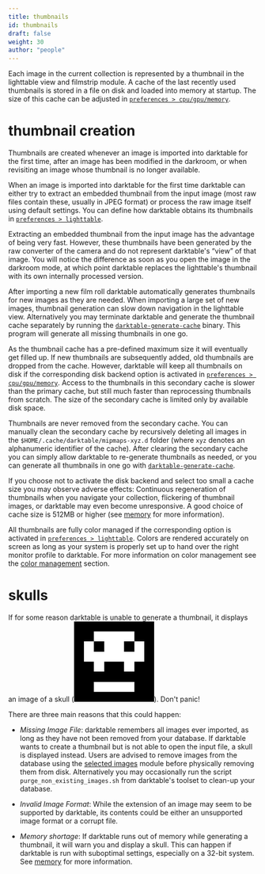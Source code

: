 ```yaml
---
title: thumbnails
id: thumbnails
draft: false
weight: 30
author: "people"
---
```


Each image in the current collection is represented by a thumbnail in the lighttable view and filmstrip module. A cache of the last recently used thumbnails is stored in a file on disk and loaded into memory at startup. The size of this cache can be adjusted in [`preferences > cpu/gpu/memory`](../../../preferences-settings/cpu-gpu-memory.md).

# thumbnail creation

Thumbnails are created whenever an image is imported into darktable for the first time, after an image has been modified in the darkroom, or when revisiting an image whose thumbnail is no longer available.

When an image is imported into darktable for the first time darktable can either try to extract an embedded thumbnail from the input image (most raw files contain these, usually in JPEG format) or process the raw image itself using default settings. You can define how darktable obtains its thumbnails in [`preferences > lighttable`](../../../preferences-settings/lighttable.md).

Extracting an embedded thumbnail from the input image has the advantage of being very fast. However, these thumbnails have been generated by the raw converter of the camera and do not represent darktable's “view” of that image. You will notice the difference as soon as you open the image in the darkroom mode, at which point darktable replaces the lighttable's thumbnail with its own internally processed version.

After importing a new film roll darktable automatically generates thumbnails for new images as they are needed. When importing a large set of new images, thumbnail generation can slow down navigation in the lighttable view. Alternatively you may terminate darktable and generate the thumbnail cache separately by running the [`darktable-generate-cache`](../../special-topics/program-invocation/darktable-generate-cache.md) binary. This program will generate all missing thumbnails in one go.

As the thumbnail cache has a pre-defined maximum size it will eventually get filled up. If new thumbnails are subsequently added, old thumbnails are dropped from the cache. However, darktable will keep all thumbnails on disk if the corresponding disk backend option is activated in [`preferences > cpu/gpu/memory`](../../../preferences-settings/cpu-gpu-memory.md). Access to the thumbnails in this secondary cache is slower than the primary cache, but still much faster than reprocessing thumbnails from scratch. The size of the secondary cache is limited only by available disk space.

Thumbnails are never removed from the secondary cache. You can manually clean the secondary cache by recursively deleting all images in the `$HOME/.cache/darktable/mipmaps-xyz.d` folder (where `xyz` denotes an alphanumeric identifier of the cache). After clearing the secondary cache you can simply allow darktable to re-generate thumbnails as needed, or you can generate all thumbnails in one go with [`darktable-generate-cache`](../../special-topics/program-invocation/darktable-generate-cache.md).

If you choose not to activate the disk backend and select too small a cache size you may observe adverse effects: Continuous regeneration of thumbnails when you navigate your collection, flickering of thumbnail images, or darktable may even become unresponsive. A good choice of cache size is 512MB or higher (see [memory](../../../special-topics/memory.md) for more information).

All thumbnails are fully color managed if the corresponding option is activated in [`preferences > lighttable`](../../../preferences-settings/lighttable.md). Colors are rendered accurately on screen as long as your system is properly set up to hand over the right monitor profile to darktable. For more information on color management see the [color management](../../../special-topics/color-management/_index.md) section.

# skulls

If for some reason darktable is unable to generate a thumbnail, it displays an image of a skull (![skull icon](./thumbnails/skull.png)). Don't panic!
	
There are three main reasons that this could happen:

- _Missing Image File_: darktable remembers all images ever imported, as long as they have not been removed from your database. If darktable wants to create a thumbnail but is not able to open the input file, a skull is displayed instead. Users are advised to remove images from the database using the [selected images](../../../module-reference/utility-modules/lighttable/selected-image.md) module before physically removing them from disk. Alternatively you may occasionally run the script `purge_non_existing_images.sh` from darktable's toolset to clean-up your database.

- _Invalid Image Format_: While the extension of an image may seem to be supported by darktable, its contents could be either an unsupported image format or a corrupt file. 

- _Memory shortage_: If darktable runs out of memory while generating a thumbnail, it will warn you and display a skull. This can happen if darktable is run with suboptimal settings, especially on a 32-bit system. See [memory](../../../special-topics/memory.md) for more information.
